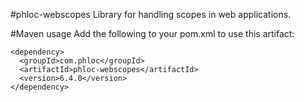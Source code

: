 #phloc-webscopes
Library for handling scopes in web applications.

#Maven usage
Add the following to your pom.xml to use this artifact:
```
<dependency>
  <groupId>com.phloc</groupId>
  <artifactId>phloc-webscopes</artifactId>
  <version>6.4.0</version>
</dependency>
```
